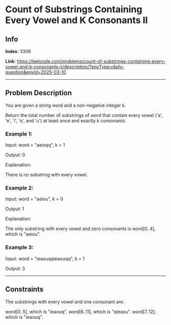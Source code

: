 # Count of Substrings Containing Every Vowel and K Consonants II

## Info
**Index**: 3306

**Link**: https://leetcode.com/problems/count-of-substrings-containing-every-vowel-and-k-consonants-ii/description/?envType=daily-question&envId=2025-03-10

---

## Problem Description
You are given a string word and a non-negative integer k.

Return the total number of substrings of word that contain every vowel ('a', 'e', 'i', 'o', and 'u') at least once and exactly k consonants.

### Example 1:

Input: word = "aeioqq", k = 1

Output: 0

Explanation:

There is no substring with every vowel.

### Example 2:

Input: word = "aeiou", k = 0

Output: 1

Explanation:

The only substring with every vowel and zero consonants is word[0..4], which is "aeiou".

### Example 3:

Input: word = "ieaouqqieaouqq", k = 1

Output: 3

---

## Constraints

The substrings with every vowel and one consonant are:

word[0..5], which is "ieaouq".
word[6..11], which is "qieaou".
word[7..12], which is "ieaouq".